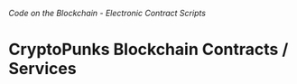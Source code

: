 _Code on the Blockchain - Electronic Contract Scripts_

# CryptoPunks Blockchain Contracts / Services

